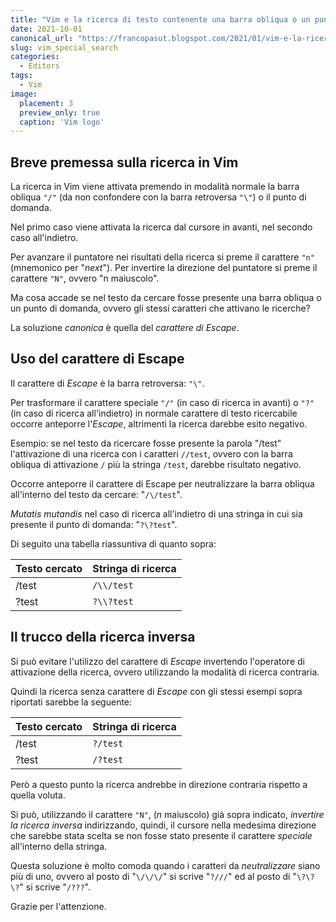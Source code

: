 ```yaml
---
title: "Vim e la ricerca di testo contenente una barra obliqua o un punto di domanda"
date: 2021-10-01
canonical_url: "https://francopasut.blogspot.com/2021/01/vim-e-la-ricerca-di-testo-contenente.html"
slug: vim_special_search
categories:
  - Editors
tags:
  - Vim
image:
  placement: 3
  preview_only: true 
  caption: 'Vim logo'
---
```




## Breve premessa sulla ricerca in Vim

La ricerca in Vim viene attivata premendo in modalità normale la barra
obliqua `"/"` (da non confondere con la barra retroversa
`"\"`) o il punto di domanda.

Nel primo caso viene attivata la ricerca dal cursore in avanti, nel
secondo caso all\'indietro.

Per avanzare il puntatore nei risultati della ricerca si preme il
carattere `"n"` (mnemonico per \"*next*\"). Per invertire la
direzione del puntatore si preme il carattere `"N"`, ovvero
\"n maiuscolo\".

Ma cosa accade se nel testo da cercare fosse presente una barra obliqua
o un punto di domanda, ovvero gli stessi caratteri che attivano le
ricerche?

La soluzione *canonica* è quella del *carattere di Escape*.

## Uso del carattere di Escape

Il carattere di *Escape* è la barra retroversa: `"\"`.

Per trasformare il carattere speciale `"/"` (in caso di
ricerca in avanti) o `"?"` (in caso di ricerca all\'indietro)
in normale carattere di testo ricercabile occorre anteporre l\'*Escape*,
altrimenti la ricerca darebbe esito negativo.

Esempio: se nel testo da ricercare fosse presente la parola \"/test\"
l\'attivazione di una ricerca con i caratteri `//test`,
ovvero con la barra obliqua di attivazione `/` più la stringa
`/test`, darebbe risultato negativo.

Occorre anteporre il carattere di Escape per neutralizzare la barra
obliqua all\'interno del testo da cercare: \"`/\/test`\".

*Mutatis mutandis* nel caso di ricerca all\'indietro di una stringa in
cui sia presente il punto di domanda: \"`?\?test`\".

Di seguito una tabella riassuntiva di quanto sopra:

| Testo cercato   | Stringa di ricerca  |
| --------------- | ------------------- |
| /test           | `/\\/test`            |
| ?test           | `?\\?test`            |

## Il trucco della ricerca inversa

Si può evitare l\'utilizzo del carattere di *Escape* invertendo
l\'operatore di attivazione della ricerca, ovvero utilizzando la
modalità di ricerca contraria.

Quindi la ricerca senza carattere di *Escape* con gli stessi esempi
sopra riportati sarebbe la seguente:

|  Testo cercato  | Stringa di ricerca |
|  ---------------| ------------------ |
|  /test          | `?/test`             |
|  ?test          | `/?test`             |

Però a questo punto la ricerca andrebbe in direzione contraria rispetto
a quella voluta.

Si può, utilizzando il carattere `"N"`, (*n* maiuscolo) già
sopra indicato, *invertire la ricerca inversa* indirizzando, quindi, il
cursore nella medesima direzione che sarebbe stata scelta se non fosse
stato presente il carattere *speciale* all\'interno della stringa.

Questa soluzione è molto comoda quando i caratteri da *neutralizzare*
siano più di uno, ovvero al posto di \"`\/\/\/`\" si scrive
\"`?///`\" ed al posto di \"`\?\?\?`\" si scrive
\"`/???`\".

Grazie per l\'attenzione.
